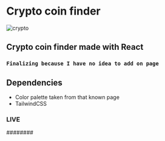 # Crypto coin finder
![crypto](https://user-images.githubusercontent.com/79334944/236565701-47a48418-da2c-46ac-aecf-d1a8709f59ae.gif)

## Crypto coin finder made with React
### `Finalizing because I have no idea to add on page`

## Dependencies
* Color palette taken from that known page
* TailwindCSS


### LIVE

########